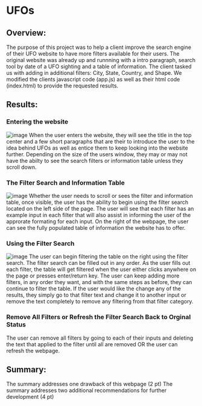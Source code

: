 # UFOs
## Overview:
  The purpose of this project was to help a client improve the search engine of their UFO website to have more filters available for their users. The original website was already up and runnning with a intro paragraph, search tool by date of a UFO sighting and a table of information. The client tasked us with adding in additional filters: City, State, Country, and Shape. We modified the clients javascript code (app.js) as well as their html code (index.html) to provide the requested results. 
## Results:
### Entering the website
![image](.png)
When the user enters the website, they will see the title in the top center and a few short paragraphs that are their to introduce the user to the idea behind UFOs as well as entice them to keep looking into the website further. Depending on the size of the users window, they may or may not have the abilty to see the search filters or information table unless they scroll down. 
### The Filter Search and Information Table
![image](.png)
Whether the user needs to scroll or sees the filter and information table, once visible, the user has the ability to begin using the filter search located on the left side of the page. The user will see that each filter has an example input in each filter that will also assist in informing the user of the approrate formating for each input. On the right of the webpage, the user can see the fully populated table of information the website has to offer.
### Using the Filter Search
![image](.png)
The user can begin filtering the table on the right using the filter search. The filter search can be filled out in any order. As the user fills out each filter, the table will get filtered when the user either clicks anywhere on the page or presses enter/return key. The user can keep adding more filters, in any order they want, and with the same steps as before, they can continue to filter the table. If the user would like the change any of the results, they simply go to that filter text and change it to another input or remove the text completely to remove any filtering from that filter category.
### Remove All Filters or Refresh the Filter Search Back to Orginal Status
The user can remove all filters by going to each of their inputs and deleting the text that applied to the filter until all are removed OR the user can refresh the webpage.
## Summary:

The summary addresses one drawback of this webpage (2 pt)
The summary addresses two additional recommendations for further development (4 pt)
